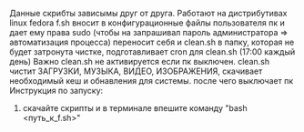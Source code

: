 Данные скрибты зависымы друг от друга. Работают на дистрибутивах linux fedora
f.sh вносит в конфигурационные файлы пользователя пк и дает ему права sudo (чтобы на запрашивал пароль администратора => автоматизация процесса) переносит себя и clean.sh в папку, которая не будет затронута чистке, подготавливает cron для clean.sh (17:00 каждый день) Важно clean.sh не активируется если пк выключен.
clean.sh чистит ЗАГРУЗКИ, МУЗЫКА, ВИДЕО, ИЗОБРАЖЕНИЯ, скачивает необходимый кеш и обнавления для системы. после чего выключает пк
Инструкция по запуску: 
1. скачайте скрипты и в терминале впешите команду "bash <путь_к_f.sh>"

